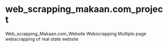 # web_scrapping_makaan.com_project
Web_scrapping_Makaan.com_Website
Webscrapping Multiple page webscrapping of real state website
